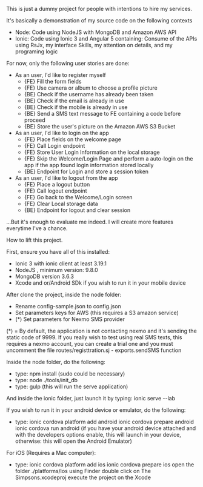 This is just a dummy project for people with intentions to hire my services.

It's basically a demonstration of my source code on the following contexts

- Node: Code using NodeJS with MongoDB and Amazon AWS API
- Ionic: Code using Ionic 3 and Angular 5 containing: Consume of the APIs using RsJx,
         my interface Skills, my attention on details, and my programing logic

For now, only the following user stories are done:

- As an user, I'd like to register myself
    - {FE} Fill the form fields
    - {FE} Use camera or album to choose a profile picture
    - {BE} Check if the username has already been taken
    - {BE} Check if the email is already in use
    - {BE} Check if the mobile is already in use
    - {BE} Send a SMS text message to FE containing a code before proceed
    - {BE} Store the user's picture on the Amazon AWS S3 Bucket
- As an user, I'd like to login on the app
    - {FE} Place fields on the welcome page
    - {FE} Call Login endpoint
    - {FE} Store User Login Information on the local storage
    - {FE} Skip the Welcome/Login Page and perform a auto-login on the app
           if the app found login information stored locally
    - {BE} Endpoint for Login and store a session token
- As an user, I'd like to logout from the app
    - {FE} Place a logout button
    - {FE} Call logout endpoint
    - {FE} Go back to the Welcome/Login screen
    - {FE} Clear Local storage data
    - {BE} Endpoint for logout and clear session

...But it's enough to evaluate me indeed. I will create more features everytime I've a chance.

How to lift this project.

First, ensure you have all of this installed:

- Ionic 3 with ionic client at least 3.19.1
- NodeJS , minimum version: 9.8.0
- MongoDB version ﻿3.6.3
- Xcode and or/Android SDk if you wish to run it in your mobile device

After clone the project, inside the node folder:

- Rename config-sample.json to config.json
- Set parameters keys for AWS (this requires a S3 amazon service)
- (*) Set parameters for Nexmo SMS provider

(*) = By default, the application is not contacting nexmo and it's sending the
      static code of 9999. If you really wish to test using real SMS texts,
      this requires a nexmo account, you can create a trial one and you must
      uncomment the file routes/registtration.sj - exports.sendSMS function

Inside the node folder, do the following:

- type: npm install (sudo could be necessary)
- type: node ./tools/init_db
- type: gulp (this will run the serve application)

And inside the ionic folder, just launch it by typing: ionic serve --lab

If you wish to run it in your android device or emulator, do the following:

- type: ionic cordova platform add android
        ionic cordova prepare android
        ionic cordova run android (if you have your android device attached and with the
                                   developers options enable, this will launch in your
                                   device, otherwise: this will open the Android Emulator)

For iOS (Requires a Mac computer):
- type: ionic cordova platform add ios
        ionic cordova prepare ios
        open the folder ./platforms/ios using Finder
        double click on The Simpsons.xcodeproj
        execute the project on the Xcode